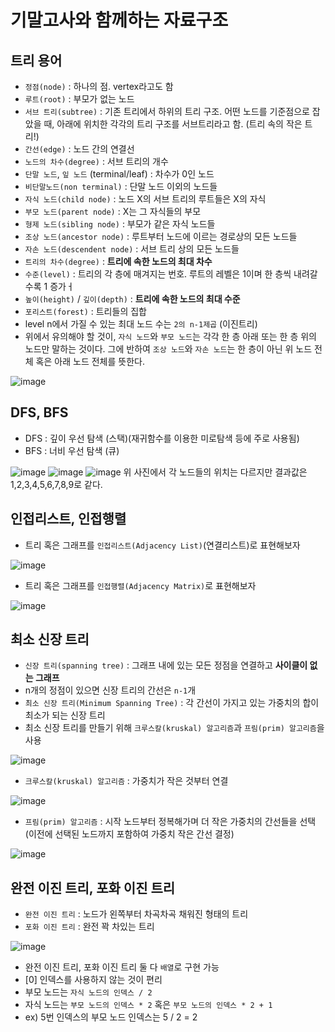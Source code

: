 # 기말고사와 함께하는 자료구조

## 트리 용어
- `정점(node)` : 하나의 점. vertex라고도 함
- `루트(root)` : 부모가 없는 노드
- `서브 트리(subtree)` : 기존 트리에서 하위의 트리 구조. 어떤 노드를 기준점으로 잡았을 때, 아래에 위치한 각각의 트리 구조를 서브트리라고 함. (트리 속의 작은 트리!)
- `간선(edge)` : 노드 간의 연결선
- `노드의 차수(degree)` : 서브 트리의 개수
- `단말 노드`, `잎 노드` (terminal/leaf) : 차수가 0인 노드
- `비단말노드(non terminal)` : 단말 노드 이외의 노드들
- `자식 노드(child node)` : 노드 X의 서브 트리의 루트들은 X의 자식
- `부모 노드(parent node)` : X는 그 자식들의 부모
- `형제 노드(sibling node)` : 부모가 같은 자식 노드들
- `조상 노드(ancestor node)` : 루트부터 노드에 이르는 경로상의 모든 노드들
- `자손 노드(descendent node)` : 서브 트리 상의 모든 노드들
- `트리의 차수(degree)` : **트리에 속한 노드의 최대 차수**
- `수준(level)` : 트리의 각 층에 매겨지는 번호. 루트의 레벨은 1이며 한 층씩 내려갈 수록 1 증가ㅓ
- `높이(height)` / `깊이(depth)` : **트리에 속한 노드의 최대 수준**
- `포리스트(forest)` : 트리들의 집합
- level n에서 가질 수 있는 최대 노드 수는 `2의 n-1제곱` (이진트리)
- 위에서 유의해야 할 것이, `자식 노드`와 `부모 노드`는 각각 한 층 아래 또는 한 층 위의 노드만 말하는 것이다. 그에 반하여 `조상 노드`와 `자손 노드`는 한 층이 아닌 위 노드 전체 혹은 아래 노드 전체를 뜻한다.

![image](https://user-images.githubusercontent.com/80818534/145148913-f15a2fc7-8fe9-4363-add8-84f045ccb4a5.png)

## DFS, BFS

- DFS : 깊이 우선 탐색 (스택)(재귀함수를 이용한 미로탐색 등에 주로 사용됨)
- BFS : 너비 우선 탐색 (큐)

![image](https://user-images.githubusercontent.com/80818534/145134548-78e4698f-34db-4622-8f5b-0b4287c80e25.png)
![image](https://user-images.githubusercontent.com/80818534/145136170-a50c74ac-772a-411a-9366-d537544b0515.png)
![image](https://user-images.githubusercontent.com/80818534/145136399-86886f56-0f78-46a6-8627-729dfa9ff6de.png)
위 사진에서 각 노드들의 위치는 다르지만 결과값은 1,2,3,4,5,6,7,8,9로 같다.

## 인접리스트, 인접행렬

- 트리 혹은 그래프를 `인접리스트(Adjacency List)`(연결리스트)로 표현해보자

![image](https://user-images.githubusercontent.com/80818534/145149846-1439f368-eae4-4187-98bf-42dc9b0ebd25.png)

- 트리 혹은 그래프를 `인접행렬(Adjacency Matrix)`로 표현해보자

![image](https://user-images.githubusercontent.com/80818534/145149882-434d6e34-8f3e-458a-ae08-55fa96dbf847.png)

## 최소 신장 트리

- `신장 트리(spanning tree)` : 그래프 내에 있는 모든 정점을 연결하고 **사이클이 없는 그래프**
- n개의 정점이 있으면 신장 트리의 간선은 `n-1`개
- `최소 신장 트리(Minimum Spanning Tree)` : 각 간선이 가지고 있는 가중치의 합이 최소가 되는 신장 트리
- 최소 신장 트리를 만들기 위해 `크루스칼(kruskal) 알고리즘`과 `프림(prim) 알고리즘`을 사용

![image](https://user-images.githubusercontent.com/80818534/145150405-b1c0c7eb-c4a3-4e08-aba3-776e00876374.png)

- `크루스칼(kruskal) 알고리즘` : 가중치가 작은 것부터 연결

![image](https://user-images.githubusercontent.com/80818534/145151225-abc4f585-171c-4a63-89fe-41afd7ac1713.png)

- `프림(prim) 알고리즘` : 시작 노드부터 정복해가며 더 작은 가중치의 간선들을 선택 (이전에 선택된 노드까지 포함하여 가중치 작은 간선 결정)

![image](https://user-images.githubusercontent.com/80818534/145151267-8b6e3426-229c-4394-be5f-519e2ab9390f.png)

## 완전 이진 트리, 포화 이진 트리

- `완전 이진 트리` : 노드가 왼쪽부터 차곡차곡 채워진 형태의 트리
- `포화 이진 트리` : 완전 꽉 차있는 트리

![image](https://user-images.githubusercontent.com/80818534/145150917-c785aeeb-be99-4977-a40a-5e331f3b6812.png)

- 완전 이진 트리, 포화 이진 트리 둘 다 `배열`로 구현 가능
- \[0\] 인덱스를 사용하지 않는 것이 편리
- 부모 노드는 `자식 노드의 인덱스 / 2`
- 자식 노드는 `부모 노드의 인덱스 * 2` 혹은 `부모 노드의 인덱스 * 2 + 1`
- ex) 5번 인덱스의 부모 노드 인덱스는 5 / 2 = 2
